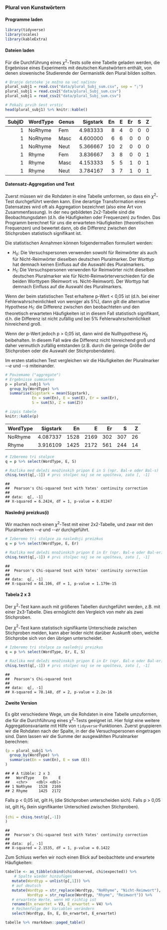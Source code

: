 ### Plural von Kunstwörtern

#### Programme laden


```r
library(tidyverse)
library(scales)
library(kableExtra)
```

#### Dateien laden

Für die Durchführung eines $\chi^2$-Tests solle eine Tabelle geladen werden, die Ergebnisse eines Experiments mit deutschen Kunstwörtern enthält, von denen slowenische Studierende der Germanistik den Plural bilden sollten. 


```r
# Branje datoteke je možno na več načinov
plural_subj1 = read.csv("data/plural_Subj_sum.csv", sep = ";")
plural_subj1 = read.csv2("data/plural_Subj_sum.csv")
plural_subj1 = read_csv2("data/plural_Subj_sum.csv")

# Pokaži prvih šest vrstic
head(plural_subj1) %>% knitr::kable()
```

<table>
 <thead>
  <tr>
   <th style="text-align:right;"> SubjID </th>
   <th style="text-align:left;"> WordType </th>
   <th style="text-align:left;"> Genus </th>
   <th style="text-align:right;"> Sigstark </th>
   <th style="text-align:right;"> En </th>
   <th style="text-align:right;"> E </th>
   <th style="text-align:right;"> Er </th>
   <th style="text-align:right;"> S </th>
   <th style="text-align:right;"> Z </th>
  </tr>
 </thead>
<tbody>
  <tr>
   <td style="text-align:right;"> 1 </td>
   <td style="text-align:left;"> NoRhyme </td>
   <td style="text-align:left;"> Fem </td>
   <td style="text-align:right;"> 4.983333 </td>
   <td style="text-align:right;"> 8 </td>
   <td style="text-align:right;"> 4 </td>
   <td style="text-align:right;"> 0 </td>
   <td style="text-align:right;"> 0 </td>
   <td style="text-align:right;"> 0 </td>
  </tr>
  <tr>
   <td style="text-align:right;"> 1 </td>
   <td style="text-align:left;"> NoRhyme </td>
   <td style="text-align:left;"> Masc </td>
   <td style="text-align:right;"> 4.600000 </td>
   <td style="text-align:right;"> 6 </td>
   <td style="text-align:right;"> 6 </td>
   <td style="text-align:right;"> 0 </td>
   <td style="text-align:right;"> 0 </td>
   <td style="text-align:right;"> 0 </td>
  </tr>
  <tr>
   <td style="text-align:right;"> 1 </td>
   <td style="text-align:left;"> NoRhyme </td>
   <td style="text-align:left;"> Neut </td>
   <td style="text-align:right;"> 5.366667 </td>
   <td style="text-align:right;"> 10 </td>
   <td style="text-align:right;"> 2 </td>
   <td style="text-align:right;"> 0 </td>
   <td style="text-align:right;"> 0 </td>
   <td style="text-align:right;"> 0 </td>
  </tr>
  <tr>
   <td style="text-align:right;"> 1 </td>
   <td style="text-align:left;"> Rhyme </td>
   <td style="text-align:left;"> Fem </td>
   <td style="text-align:right;"> 3.836667 </td>
   <td style="text-align:right;"> 3 </td>
   <td style="text-align:right;"> 8 </td>
   <td style="text-align:right;"> 0 </td>
   <td style="text-align:right;"> 0 </td>
   <td style="text-align:right;"> 1 </td>
  </tr>
  <tr>
   <td style="text-align:right;"> 1 </td>
   <td style="text-align:left;"> Rhyme </td>
   <td style="text-align:left;"> Masc </td>
   <td style="text-align:right;"> 4.153333 </td>
   <td style="text-align:right;"> 5 </td>
   <td style="text-align:right;"> 5 </td>
   <td style="text-align:right;"> 1 </td>
   <td style="text-align:right;"> 0 </td>
   <td style="text-align:right;"> 1 </td>
  </tr>
  <tr>
   <td style="text-align:right;"> 1 </td>
   <td style="text-align:left;"> Rhyme </td>
   <td style="text-align:left;"> Neut </td>
   <td style="text-align:right;"> 3.784167 </td>
   <td style="text-align:right;"> 3 </td>
   <td style="text-align:right;"> 7 </td>
   <td style="text-align:right;"> 1 </td>
   <td style="text-align:right;"> 0 </td>
   <td style="text-align:right;"> 1 </td>
  </tr>
</tbody>
</table>

#### Datensatz-Aggregation und Test

Zuerst müssen wir die Rohdaten in eine Tabelle umformen, so dass ein $\chi^2$-Test durchgeführt werden kann. Eine derartige Transformation eines Datensatzes wird oft als Aggregation bezeichnet (also eine Art von Zusammenfassung). In der neu gebildeten 2x2-Tabelle sind die Beobachtungsdaten (d.h. die Häufigkeiten oder Frequenzen) zu finden. Das Programm berechnet für uns die erwarteten Häufigkeiten (theoretischen Frequenzen) und bewertet dann, ob die Differenz zwischen den Stichproben statistisch signifikant ist.

Die statistischen Annahmen können folgendermaßen formuliert werden:   
- $H_0$: Die Versuchspersonen verwenden sowohl für Reimwörter als auch für Nicht-Reimwörter dieselben deutschen Pluralmarker. Der Worttyp hat demnach keinen Einfluss auf die Auswahl des Pluralmarkers.   
- $H_1$: Die Versuchspersonen verwenden für Reimwörter nicht dieselben deutschen Pluralmarker wie für Nicht-Reimwörterverschieden für die beiden Worttypen (Reimwort vs. Nicht-Reimwort). Der Worttyp hat demnach Einfluss auf die Auswahl des Pluralmarkers.   

Wenn der beim statistischen Test erhaltene p-Wert \< 0,05 ist (d.h. bei einer Fehlerwahrscheinlichkeit von weniger als 5%), dann gilt die alternative Hypothese $H_1$: die Differenz zwischen den beobachteten und den theoretisch erwarteten Häufigkeiten ist in diesem Fall statistisch signifikant, d.h. die Differenz ist nicht zufällig und bei 5% Fehlerwahrscheinlichkeit hinreichend groß.

Wenn der p-Wert jedoch p \> 0,05 ist, dann wird die Nullhypothese $H_0$ beibehalten. In diesem Fall wäre die Differenz nicht hinreichend groß und daher vermutlich zufällig entstanden (z.B. durch die geringe Größe der Stichproben oder die Auswahl der Stichprobendaten).

Im ersten statischen Test vergleichen wir die Häufigkeiten der Pluralmarker *--e* und *--s* miteinander.   


```r
# Povzemamo ("aggregate")
# Ergebnisse summieren
p = plural_subj1 %>% 
  group_by(WordType) %>% 
  summarise(Sigstark = mean(Sigstark),
            En = sum(En), E = sum(E), Er = sum(Er), 
            S = sum(S), Z = sum(Z)) 

# izpis tabele
knitr::kable(p)
```

<table>
 <thead>
  <tr>
   <th style="text-align:left;"> WordType </th>
   <th style="text-align:right;"> Sigstark </th>
   <th style="text-align:right;"> En </th>
   <th style="text-align:right;"> E </th>
   <th style="text-align:right;"> Er </th>
   <th style="text-align:right;"> S </th>
   <th style="text-align:right;"> Z </th>
  </tr>
 </thead>
<tbody>
  <tr>
   <td style="text-align:left;"> NoRhyme </td>
   <td style="text-align:right;"> 4.087337 </td>
   <td style="text-align:right;"> 1528 </td>
   <td style="text-align:right;"> 2169 </td>
   <td style="text-align:right;"> 302 </td>
   <td style="text-align:right;"> 307 </td>
   <td style="text-align:right;"> 26 </td>
  </tr>
  <tr>
   <td style="text-align:left;"> Rhyme </td>
   <td style="text-align:right;"> 3.916109 </td>
   <td style="text-align:right;"> 1425 </td>
   <td style="text-align:right;"> 2172 </td>
   <td style="text-align:right;"> 561 </td>
   <td style="text-align:right;"> 244 </td>
   <td style="text-align:right;"> 14 </td>
  </tr>
</tbody>
</table>

```r
# Izberemo tri stolpce
q = p %>% select(WordType, E, S)

# Razlika med deleži množinskih pripon E in S (npr. Bal-e oder Bal-s)
chisq.test(q[,-1]) # prvi stolpec naj se ne upošteva, zato [, -1]
```

```
## 
## 	Pearson's Chi-squared test with Yates' continuity correction
## 
## data:  q[, -1]
## X-squared = 6.2424, df = 1, p-value = 0.01247
```

#### Naslednji preizkus(i)

Wir machen noch einen $\chi^2$-Test mit einer 2x2-Tabelle, und zwar
mit den Pluralmarkern *--e* und *--er* durchgeführt.   


```r
# Izberemo tri stolpce za naslednji preizkus
q = p %>% select(WordType, E, Er)

# Razlika med deleži množinskih pripon E in Er (npr. Bal-e oder Bal-er)
chisq.test(q[,-1]) # prvi stolpec naj se ne upošteva, zato [, -1]
```

```
## 
## 	Pearson's Chi-squared test with Yates' continuity correction
## 
## data:  q[, -1]
## X-squared = 64.106, df = 1, p-value = 1.179e-15
```

#### Tabela 2 x 3

Der $\chi^2$-Test kann auch mit größeren Tabellen durchgeführt werden, z.B. mit einer 2x3-Tabelle. Dies ermöglicht den Vergleich von mehr als zwei Stichproben.   

Der $\chi^2$-Test kann statistisch signifikante Unterschiede zwischen Stichproben melden, kann aber leider nicht darüber Auskunft oben, welche Stichprobe sich von den übrigen unterscheidet.   


```r
# Izberemo tri stolpce za naslednji preizkus
q = p %>% select(WordType, Er, E, S)

# Razlika med deleži množinskih pripon E in Er (npr. Bal-e oder Bal-er)
chisq.test(q[,-1]) # prvi stolpec naj se ne upošteva, zato [, -1]
```

```
## 
## 	Pearson's Chi-squared test
## 
## data:  q[, -1]
## X-squared = 78.148, df = 2, p-value < 2.2e-16
```

#### Zweite Version

Es gibt verschiedene Wege, um die Rohdaten in eine Tabelle umzuformen, die für die Durchführung eines $\chi^2$-Tests geeignet ist. Hier folgt eine weitere Aggregationsvariante mit Hilfe von `tidyverse`-Funktionen. 
Zuerst gruppieren wir die Rohdaten nach der Spalte, in der die Versuchspersonen eingetragen sind. Dann lassen wir die Summe der ausgewählten Pluralmarker berechnen:


```r
(p = plural_subj1 %>% 
  group_by(WordType) %>% 
  summarise(En = sum(En), E = sum (E))
)
```

```
## # A tibble: 2 x 3
##   WordType    En     E
##   <chr>    <dbl> <dbl>
## 1 NoRhyme   1528  2169
## 2 Rhyme     1425  2172
```

Falls p \< 0,05 ist, gilt $H_1$ (die Stichproben unterscheiden sich). Falls p \> 0,05 ist, gilt $H_0$ (kein signifikanter Unterschied zwischen Stichproben).   


```r
(chi = chisq.test(p[,-1])
)
```

```
## 
## 	Pearson's Chi-squared test with Yates' continuity correction
## 
## data:  p[, -1]
## X-squared = 2.1535, df = 1, p-value = 0.1422
```

Zum Schluss werfen wir noch einen Blick auf beobachtete und erwartete Häufigkeiten: 


```r
tabelle <- as_tibble(cbind(chi$observed, chi$expected)) %>%
    # Spalte wieder hinzufügen
   mutate(Wordtyp = unlist(p[,1])) %>%
   # auf deutsch
   mutate(Wordtyp = str_replace(Wordtyp, "NoRhyme", "Nicht-Reimwort"), 
          Wordtyp = str_replace(Wordtyp, "Rhyme", "Reimwort")) %>%
   # erwartete Werte, wenn H0 richtig ist
   rename(En_erwartet = V3, E_erwartet = V4) %>% 
   # Reihenfolge der Variablen verändern
   select(Wordtyp, En, E, En_erwartet, E_erwartet)

tabelle %>% rmarkdown::paged_table()
```

<div data-pagedtable="false">
  <script data-pagedtable-source type="application/json">
{"columns":[{"label":["Wordtyp"],"name":[1],"type":["chr"],"align":["left"]},{"label":["En"],"name":[2],"type":["dbl"],"align":["right"]},{"label":["E"],"name":[3],"type":["dbl"],"align":["right"]},{"label":["En_erwartet"],"name":[4],"type":["dbl"],"align":["right"]},{"label":["E_erwartet"],"name":[5],"type":["dbl"],"align":["right"]}],"data":[{"1":"Nicht-Reimwort","2":"1528","3":"2169","4":"1496.743","5":"2200.257"},{"1":"Reimwort","2":"1425","3":"2172","4":"1456.257","5":"2140.743"}],"options":{"columns":{"min":{},"max":[10]},"rows":{"min":[10],"max":[10]},"pages":{}}}
  </script>
</div>

